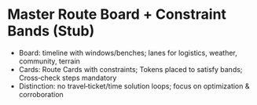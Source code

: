 # Master Route Board + Constraint Bands (Stub)

- Board: timeline with windows/benches; lanes for logistics, weather, community, terrain
- Cards: Route Cards with constraints; Tokens placed to satisfy bands; Cross‑check steps mandatory
- Distinction: no travel‑ticket/time solution loops; focus on optimization & corroboration
